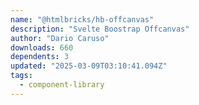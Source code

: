 ```yaml
---
name: "@htmlbricks/hb-offcanvas"
description: "Svelte Boostrap Offcanvas"
author: "Dario Caruso"
downloads: 660
dependents: 3
updated: "2025-03-09T03:10:41.094Z"
tags: 
  - component-library
---
```

